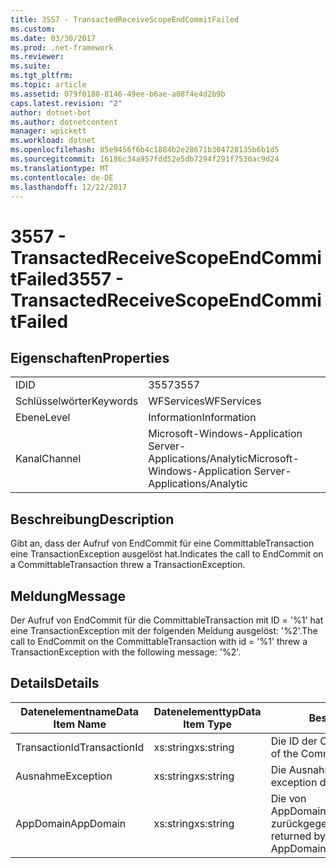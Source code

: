 ```yaml
---
title: 3557 - TransactedReceiveScopeEndCommitFailed
ms.custom: 
ms.date: 03/30/2017
ms.prod: .net-framework
ms.reviewer: 
ms.suite: 
ms.tgt_pltfrm: 
ms.topic: article
ms.assetid: 079f0188-8146-49ee-b6ae-a08f4e4d2b9b
caps.latest.revision: "2"
author: dotnet-bot
ms.author: dotnetcontent
manager: wpickett
ms.workload: dotnet
ms.openlocfilehash: 85e9456f6b4c1884b2e28671b304728135b6b1d5
ms.sourcegitcommit: 16186c34a957fdd52e5db7294f291f7530ac9d24
ms.translationtype: MT
ms.contentlocale: de-DE
ms.lasthandoff: 12/22/2017
---
```

# <a name="3557---transactedreceivescopeendcommitfailed"></a><span data-ttu-id="a37b3-102">3557 - TransactedReceiveScopeEndCommitFailed</span><span class="sxs-lookup"><span data-stu-id="a37b3-102">3557 - TransactedReceiveScopeEndCommitFailed</span></span>
## <a name="properties"></a><span data-ttu-id="a37b3-103">Eigenschaften</span><span class="sxs-lookup"><span data-stu-id="a37b3-103">Properties</span></span>  
  
|||  
|-|-|  
|<span data-ttu-id="a37b3-104">ID</span><span class="sxs-lookup"><span data-stu-id="a37b3-104">ID</span></span>|<span data-ttu-id="a37b3-105">3557</span><span class="sxs-lookup"><span data-stu-id="a37b3-105">3557</span></span>|  
|<span data-ttu-id="a37b3-106">Schlüsselwörter</span><span class="sxs-lookup"><span data-stu-id="a37b3-106">Keywords</span></span>|<span data-ttu-id="a37b3-107">WFServices</span><span class="sxs-lookup"><span data-stu-id="a37b3-107">WFServices</span></span>|  
|<span data-ttu-id="a37b3-108">Ebene</span><span class="sxs-lookup"><span data-stu-id="a37b3-108">Level</span></span>|<span data-ttu-id="a37b3-109">Information</span><span class="sxs-lookup"><span data-stu-id="a37b3-109">Information</span></span>|  
|<span data-ttu-id="a37b3-110">Kanal</span><span class="sxs-lookup"><span data-stu-id="a37b3-110">Channel</span></span>|<span data-ttu-id="a37b3-111">Microsoft-Windows-Application Server-Applications/Analytic</span><span class="sxs-lookup"><span data-stu-id="a37b3-111">Microsoft-Windows-Application Server-Applications/Analytic</span></span>|  
  
## <a name="description"></a><span data-ttu-id="a37b3-112">Beschreibung</span><span class="sxs-lookup"><span data-stu-id="a37b3-112">Description</span></span>  
 <span data-ttu-id="a37b3-113">Gibt an, dass der Aufruf von EndCommit für eine CommittableTransaction eine TransactionException ausgelöst hat.</span><span class="sxs-lookup"><span data-stu-id="a37b3-113">Indicates the call to EndCommit on a CommittableTransaction threw a TransactionException.</span></span>  
  
## <a name="message"></a><span data-ttu-id="a37b3-114">Meldung</span><span class="sxs-lookup"><span data-stu-id="a37b3-114">Message</span></span>  
 <span data-ttu-id="a37b3-115">Der Aufruf von EndCommit für die CommittableTransaction mit ID = '%1' hat eine TransactionException mit der folgenden Meldung ausgelöst: '%2'.</span><span class="sxs-lookup"><span data-stu-id="a37b3-115">The call to EndCommit on the CommittableTransaction with id = '%1' threw a TransactionException with the following message: '%2'.</span></span>  
  
## <a name="details"></a><span data-ttu-id="a37b3-116">Details</span><span class="sxs-lookup"><span data-stu-id="a37b3-116">Details</span></span>  
  
|<span data-ttu-id="a37b3-117">Datenelementname</span><span class="sxs-lookup"><span data-stu-id="a37b3-117">Data Item Name</span></span>|<span data-ttu-id="a37b3-118">Datenelementtyp</span><span class="sxs-lookup"><span data-stu-id="a37b3-118">Data Item Type</span></span>|<span data-ttu-id="a37b3-119">Beschreibung</span><span class="sxs-lookup"><span data-stu-id="a37b3-119">Description</span></span>|  
|--------------------|--------------------|-----------------|  
|<span data-ttu-id="a37b3-120">TransactionId</span><span class="sxs-lookup"><span data-stu-id="a37b3-120">TransactionId</span></span>|<span data-ttu-id="a37b3-121">xs:string</span><span class="sxs-lookup"><span data-stu-id="a37b3-121">xs:string</span></span>|<span data-ttu-id="a37b3-122">Die ID der CommittableTransaction.</span><span class="sxs-lookup"><span data-stu-id="a37b3-122">The id of the CommittableTransaction.</span></span>|  
|<span data-ttu-id="a37b3-123">Ausnahme</span><span class="sxs-lookup"><span data-stu-id="a37b3-123">Exception</span></span>|<span data-ttu-id="a37b3-124">xs:string</span><span class="sxs-lookup"><span data-stu-id="a37b3-124">xs:string</span></span>|<span data-ttu-id="a37b3-125">Die Ausnahmedetails der Ausnahme.</span><span class="sxs-lookup"><span data-stu-id="a37b3-125">The exception details for the exception</span></span>|  
|<span data-ttu-id="a37b3-126">AppDomain</span><span class="sxs-lookup"><span data-stu-id="a37b3-126">AppDomain</span></span>|<span data-ttu-id="a37b3-127">xs:string</span><span class="sxs-lookup"><span data-stu-id="a37b3-127">xs:string</span></span>|<span data-ttu-id="a37b3-128">Die von AppDomain.CurrentDomain.FriendlyName zurückgegebene Zeichenfolge.</span><span class="sxs-lookup"><span data-stu-id="a37b3-128">The string returned by AppDomain.CurrentDomain.FriendlyName.</span></span>|
